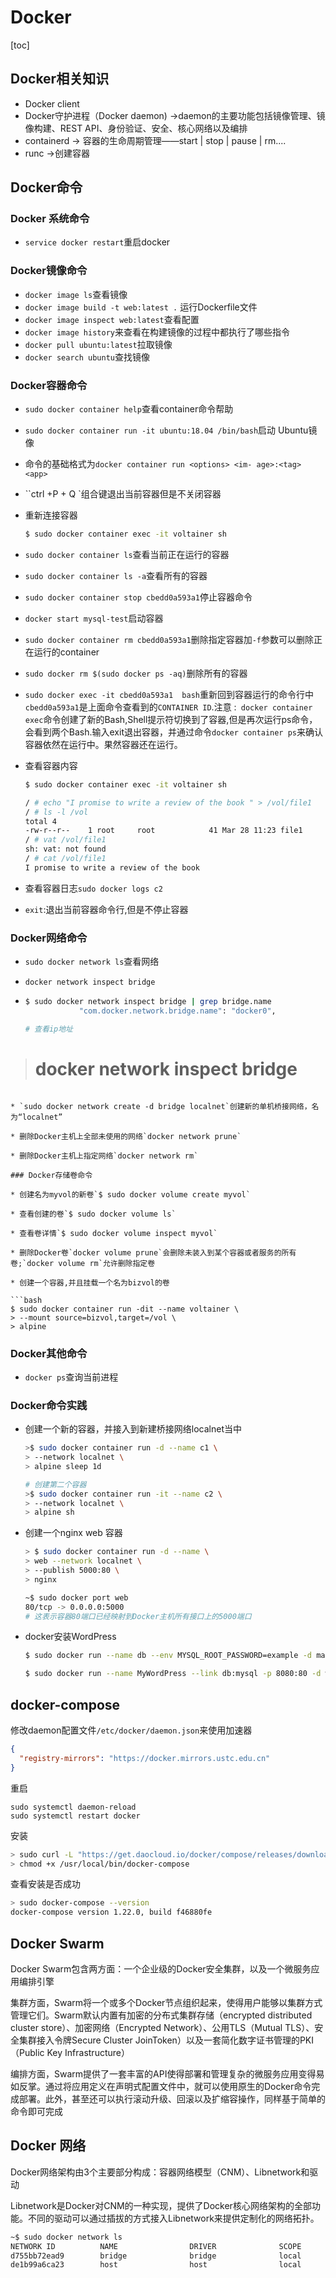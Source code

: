 # Docker

[toc]

## Docker相关知识

* Docker client
* Docker守护进程（Docker daemon) ->daemon的主要功能包括镜像管理、镜像构建、REST API、身份验证、安全、核心网络以及编排
* containerd -> 容器的生命周期管理——start | stop | pause | rm....
* runc ->创建容器

## Docker命令

### Docker 系统命令

* `service docker restart`重启docker

### Docker镜像命令

* `docker image ls`查看镜像 
* `docker image build -t web:latest .` 运行Dockerfile文件
* `docker image inspect web:latest`查看配置
* `docker image history`来查看在构建镜像的过程中都执行了哪些指令
* `docker pull ubuntu:latest`拉取镜像
* `docker search ubuntu`查找镜像

### Docker容器命令

* `sudo docker container help`查看container命令帮助

*  `sudo docker container run -it ubuntu:18.04 /bin/bash`启动 Ubuntu镜像

  * 命令的基础格式为`docker container run <options> <im- age>:<tag> <app>`

* ``ctrl +P + Q `组合键退出当前容器但是不关闭容器

* 重新连接容器

    ```bash
    $ sudo docker container exec -it voltainer sh
    ```

* `sudo docker container ls`查看当前正在运行的容器

* `sudo docker container ls -a`查看所有的容器

* `sudo docker container stop cbedd0a593a1`停止容器命令

* `docker start mysql-test`启动容器

* `sudo docker container rm cbedd0a593a1`删除指定容器加`-f`参数可以删除正在运行的container

* `sudo docker rm $(sudo docker ps -aq)`删除所有的容器

* `sudo docker exec -it cbedd0a593a1  bash`重新回到容器运行的命令行中`cbedd0a593a1`是上面命令查看到的`CONTAINER ID`.注意 :` docker container exec`命令创建了新的Bash,Shell提示符切换到了容器,但是再次运行ps命令，会看到两个Bash.输入exit退出容器，并通过命令`docker container ps`来确认容器依然在运行中。果然容器还在运行。

* 查看容器内容

  ```bash
  $ sudo docker container exec -it voltainer sh
  
  / # echo "I promise to write a review of the book " > /vol/file1
  / # ls -l /vol
  total 4
  -rw-r--r--    1 root     root            41 Mar 28 11:23 file1
  / # vat /vol/file1
  sh: vat: not found
  / # cat /vol/file1
  I promise to write a review of the book
  ```
  
* 查看容器日志`sudo docker logs c2`

*   `exit`:退出当前容器命令行,但是不停止容器

### Docker网络命令

* `sudo docker network ls`查看网络

* `docker network inspect bridge`

* ```bash
  $ sudo docker network inspect bridge | grep bridge.name
              "com.docker.network.bridge.name": "docker0",
  
  # 查看ip地址
># docker network inspect bridge
  
  
  ```
  
* `sudo docker network create -d bridge localnet`创建新的单机桥接网络，名为“localnet”

* 删除Docker主机上全部未使用的网络`docker network prune`

* 删除Docker主机上指定网络`docker network rm`

### Docker存储卷命令

* 创建名为myvol的新卷`$ sudo docker volume create myvol`

* 查看创建的卷`$ sudo docker volume ls`

* 查看卷详情`$ sudo docker volume inspect myvol`

* 删除Docker卷`docker volume prune`会删除未装入到某个容器或者服务的所有卷;`docker volume rm`允许删除指定卷

* 创建一个容器,并且挂载一个名为bizvol的卷

  ```bash
  $ sudo docker container run -dit --name voltainer \
  > --mount source=bizvol,target=/vol \
  > alpine
  ```




### Docker其他命令

* `docker ps`查询当前进程

### Docker命令实践

* 创建一个新的容器，并接入到新建桥接网络localnet当中
    ```bash
    >$ sudo docker container run -d --name c1 \
    > --network localnet \
    > alpine sleep 1d

    # 创建第二个容器
    >$ sudo docker container run -it --name c2 \
    > --network localnet \
    > alpine sh
    
    ```

* 创建一个nginx web 容器

  ```bash
  > $ sudo docker container run -d --name \
  > web --network localnet \
  > --publish 5000:80 \
  > nginx
  
  ~$ sudo docker port web
  80/tcp -> 0.0.0.0:5000
  # 这表示容器80端口已经映射到Docker主机所有接口上的5000端口
  ```

* docker安装WordPress

    ```bash
    $ sudo docker run --name db --env MYSQL_ROOT_PASSWORD=example -d mariadb
    
    $ sudo docker run --name MyWordPress --link db:mysql -p 8080:80 -d wordpress
    ```


##  docker-compose

修改daemon配置文件`/etc/docker/daemon.json`来使用加速器

```json
{
  "registry-mirrors": "https://docker.mirrors.ustc.edu.cn"
}
```

重启

```shell
sudo systemctl daemon-reload
sudo systemctl restart docker
```

安装

```bash
> sudo curl -L "https://get.daocloud.io/docker/compose/releases/download/1.22.0/docker-compose-$(uname -s)-$(uname -m)" -o /usr/local/bin/docker-compose
> chmod +x /usr/local/bin/docker-compose
```

查看安装是否成功

```bash
> sudo docker-compose --version
docker-compose version 1.22.0, build f46880fe
```



## Docker Swarm

Docker Swarm包含两方面：一个企业级的Docker安全集群，以及一个微服务应用编排引擎

集群方面，Swarm将一个或多个Docker节点组织起来，使得用户能够以集群方式管理它们。Swarm默认内置有加密的分布式集群存储（encrypted distributed cluster store）、加密网络（Encrypted Network）、公用TLS（Mutual TLS）、安全集群接入令牌Secure Cluster JoinToken）以及一套简化数字证书管理的PKI（Public Key Infrastructure）

编排方面，Swarm提供了一套丰富的API使得部署和管理复杂的微服务应用变得易如反掌。通过将应用定义在声明式配置文件中，就可以使用原生的Docker命令完成部署。此外，甚至还可以执行滚动升级、回滚以及扩缩容操作，同样基于简单的命令即可完成

## Docker 网络

Docker网络架构由3个主要部分构成：容器网络模型（CNM）、Libnetwork和驱动

Libnetwork是Docker对CNM的一种实现，提供了Docker核心网络架构的全部功能。不同的驱动可以通过插拔的方式接入Libnetwork来提供定制化的网络拓扑。

```bash
~$ sudo docker network ls
NETWORK ID          NAME                DRIVER              SCOPE
d755bb72ead9        bridge              bridge              local
de1b99a6ca23        host                host                local

```

